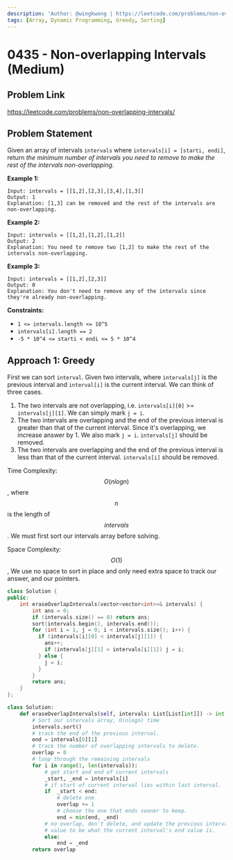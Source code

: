 ```yaml
---
description: 'Author: @wingkwong | https://leetcode.com/problems/non-overlapping-intervals/'
tags: [Array, Dynamic Programming, Greedy, Sorting]
---
```


# 0435 - Non-overlapping Intervals (Medium)

## Problem Link

https://leetcode.com/problems/non-overlapping-intervals/

## Problem Statement

Given an array of intervals `intervals` where `intervals[i] = [starti, endi]`, return _the minimum number of intervals you need to remove to make the rest of the intervals non-overlapping_.

**Example 1:**

```
Input: intervals = [[1,2],[2,3],[3,4],[1,3]]
Output: 1
Explanation: [1,3] can be removed and the rest of the intervals are non-overlapping.
```

**Example 2:**

```
Input: intervals = [[1,2],[1,2],[1,2]]
Output: 2
Explanation: You need to remove two [1,2] to make the rest of the intervals non-overlapping.
```

**Example 3:**

```
Input: intervals = [[1,2],[2,3]]
Output: 0
Explanation: You don't need to remove any of the intervals since they're already non-overlapping.
```

**Constraints:**

* `1 <= intervals.length <= 10^5`
* `intervals[i].length == 2`
* `-5 * 10^4 <= starti < endi <= 5 * 10^4`

## Approach 1: Greedy

First we can sort `interval`. Given two intervals, where `intervals[j]` is the previous interval and `interval[i]` is the current interval. We can think of three cases.

1. The two intervals are not overlapping, i.e. `intervals[i][0]` >= `intervals[j][1]`. We can simply mark `j = i`.
2. The two intervals are overlapping and the end of the previous interval is greater than that of the current interval. Since it's overlapping, we increase answer by 1. We also mark `j = i`. `intervals[j]` should be removed.
3. The two intervals are overlapping and the end of the previous interval is less than that of the current interval. `intervals[i]` should be removed.

Time Complexity: $$O(nlogn)$$, where $$n$$ is the length of $$intervals$$. We must first sort our intervals array before solving.

Space Complexity: $$O(1)$$, We use no space to sort in place and only need extra space to track our answer, and our pointers.

<Tabs>
<TabItem value="c++" label="C++">
<SolutionAuthor name="@wingkwong"/>

```cpp
class Solution {
public:
    int eraseOverlapIntervals(vector<vector<int>>& intervals) {
        int ans = 0;
        if (intervals.size() == 0) return ans;
        sort(intervals.begin(), intervals.end());
        for (int i = 1, j = 0; i < intervals.size(); i++) {
          if (intervals[i][0] < intervals[j][1]) {
            ans++;
            if (intervals[j][1] > intervals[i][1]) j = i;
          } else {
            j = i;
          }
        }
        return ans;
    }
};
```

</TabItem>

<TabItem value="python" label="Python">
<SolutionAuthor name="@ColeB2"/>

```py
class Solution:
    def eraseOverlapIntervals(self, intervals: List[List[int]]) -> int:
        # Sort our intervals array, O(nlogn) time
        intervals.sort()
        # track the end of the previous interval.
        end = intervals[0][1]
        # track the number of overlapping intervals to delete.
        overlap = 0
        # loop through the remaining intervals
        for i in range(1, len(intervals)):
            # get start and end of current intervals
            _start, _end = intervals[i]
            # if start of current interval lies within last interval.
            if  _start < end:
                # delete one
                overlap += 1
                # choose the one that ends sooner to keep.
                end = min(end, _end)
            # no overlap, don't delete, and update the previous interval's
            # value to be what the current interval's end value is.
            else:
                end = _end
        return overlap
```

</TabItem>
</Tabs>
